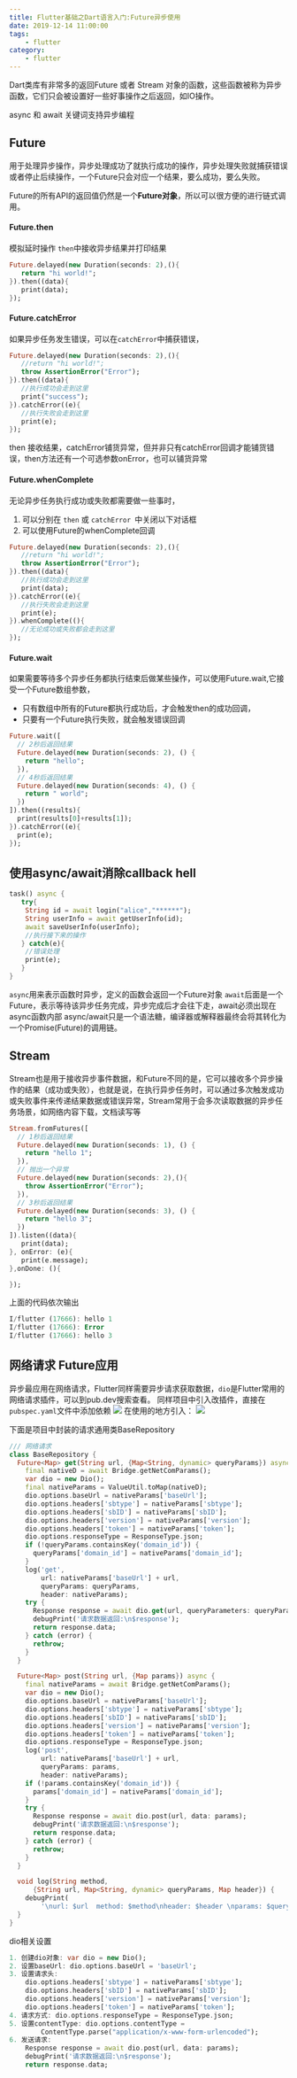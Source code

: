```yaml
---
title: Flutter基础之Dart语言入门:Future异步使用
date: 2019-12-14 11:00:00
tags: 
    - flutter
category:
    - flutter
---
```


Dart类库有非常多的返回Future 或者 Stream 对象的函数，这些函数被称为异步函数，它们只会被设置好一些好事操作之后返回，如IO操作。

async 和 await 关键词支持异步编程


## Future 
用于处理异步操作，异步处理成功了就执行成功的操作，异步处理失败就捕获错误或者停止后续操作，一个Future只会对应一个结果，要么成功，要么失败。

Future的所有API的返回值仍然是一个**Future对象**，所以可以很方便的进行链式调用。


#### Future.then
模拟延时操作
`then`中接收异步结果并打印结果

```dart
Future.delayed(new Duration(seconds: 2),(){
   return "hi world!";
}).then((data){
   print(data);
});
```

#### Future.catchError
如果异步任务发生错误，可以在`catchError`中捕获错误，

```dart
Future.delayed(new Duration(seconds: 2),(){
   //return "hi world!";
   throw AssertionError("Error");  
}).then((data){
   //执行成功会走到这里  
   print("success");
}).catchError((e){
   //执行失败会走到这里  
   print(e);
});
```

then 接收结果，catchError铺货异常，但并非只有catchError回调才能铺货错误，then方法还有一个可选参数onError，也可以铺货异常


#### Future.whenComplete
无论异步任务执行成功或失败都需要做一些事时，
1. 可以分别在 `then` 或 `catchError `中关闭以下对话框
2. 可以使用Future的whenComplete回调

```dart
Future.delayed(new Duration(seconds: 2),(){
   //return "hi world!";
   throw AssertionError("Error");
}).then((data){
   //执行成功会走到这里 
   print(data);
}).catchError((e){
   //执行失败会走到这里   
   print(e);
}).whenComplete((){
   //无论成功或失败都会走到这里
});
```

#### Future.wait
如果需要等待多个异步任务都执行结束后做某些操作，可以使用Future.wait,它接受一个Future数组参数，
* 只有数组中所有的Future都执行成功后，才会触发then的成功回调，
* 只要有一个Future执行失败，就会触发错误回调

```dart
Future.wait([
  // 2秒后返回结果  
  Future.delayed(new Duration(seconds: 2), () {
    return "hello";
  }),
  // 4秒后返回结果  
  Future.delayed(new Duration(seconds: 4), () {
    return " world";
  })
]).then((results){
  print(results[0]+results[1]);
}).catchError((e){
  print(e);
});
```

## 使用async/await消除callback hell

```dart
task() async {
   try{
    String id = await login("alice","******");
    String userInfo = await getUserInfo(id);
    await saveUserInfo(userInfo);
    //执行接下来的操作   
   } catch(e){
    //错误处理   
    print(e);   
   }  
}
```
`async`用来表示函数时异步，定义的函数会返回一个Future对象
`await`后面是一个Future，表示等待该异步任务完成，异步完成后才会往下走，await必须出现在async函数内部
async/await只是一个语法糖，编译器或解释器最终会将其转化为一个Promise(Future)的调用链。


## Stream

Stream也是用于接收异步事件数据，和Future不同的是，它可以接收多个异步操作的结果（成功或失败），也就是说，在执行异步任务时，可以通过多次触发成功或失败事件来传递结果数据或错误异常，Stream常用于会多次读取数据的异步任务场景，如网络内容下载，文档读写等

```dart
Stream.fromFutures([
  // 1秒后返回结果
  Future.delayed(new Duration(seconds: 1), () {
    return "hello 1";
  }),
  // 抛出一个异常
  Future.delayed(new Duration(seconds: 2),(){
    throw AssertionError("Error");
  }),
  // 3秒后返回结果
  Future.delayed(new Duration(seconds: 3), () {
    return "hello 3";
  })
]).listen((data){
   print(data);
}, onError: (e){
   print(e.message);
},onDone: (){

});
```

上面的代码依次输出

```dart
I/flutter (17666): hello 1
I/flutter (17666): Error
I/flutter (17666): hello 3
```

## 网络请求 Future应用

异步最应用在网络请求，Flutter同样需要异步请求获取数据，`dio`是Flutter常用的网络请求插件，可以到pub.dev搜索查看。
同样项目中引入改插件，直接在`pubspec.yaml`文件中添加依赖
![](/image/Future-Dio-asynchronous/Future-Dio-asynchronous-png1.png)
在使用的地方引入：
![](/image/Future-Dio-asynchronous/Future-Dio-asynchronous-png2.png)

下面是项目中封装的请求通用类BaseRepository

```dart
/// 网络请求
class BaseRepository {
  Future<Map> get(String url, {Map<String, dynamic> queryParams}) async {
    final nativeD = await Bridge.getNetComParams();
    var dio = new Dio();
    final nativeParams = ValueUtil.toMap(nativeD);
    dio.options.baseUrl = nativeParams['baseUrl'];
    dio.options.headers['sbtype'] = nativeParams['sbtype'];
    dio.options.headers['sbID'] = nativeParams['sbID'];
    dio.options.headers['version'] = nativeParams['version'];
    dio.options.headers['token'] = nativeParams['token'];
    dio.options.responseType = ResponseType.json;
    if (!queryParams.containsKey('domain_id')) {
      queryParams['domain_id'] = nativeParams['domain_id'];
    }
    log('get',
        url: nativeParams['baseUrl'] + url,
        queryParams: queryParams,
        header: nativeParams);
    try {
      Response response = await dio.get(url, queryParameters: queryParams);
      debugPrint('请求数据返回:\n$response');
      return response.data;
    } catch (error) {
      rethrow;
    }
  }

  Future<Map> post(String url, {Map params}) async {
    final nativeParams = await Bridge.getNetComParams();
    var dio = new Dio();
    dio.options.baseUrl = nativeParams['baseUrl'];
    dio.options.headers['sbtype'] = nativeParams['sbtype'];
    dio.options.headers['sbID'] = nativeParams['sbID'];
    dio.options.headers['version'] = nativeParams['version'];
    dio.options.headers['token'] = nativeParams['token'];
    dio.options.responseType = ResponseType.json;
    log('post',
        url: nativeParams['baseUrl'] + url,
        queryParams: params,
        header: nativeParams);
    if (!params.containsKey('domain_id')) {
      params['domain_id'] = nativeParams['domain_id'];
    }
    try {
      Response response = await dio.post(url, data: params);
      debugPrint('请求数据返回:\n$response');
      return response.data;
    } catch (error) {
      rethrow;
    }
  }

  void log(String method,
      {String url, Map<String, dynamic> queryParams, Map header}) {
    debugPrint(
        '\nurl: $url  method: $method\nheader: $header \nparams: $queryParams\n');
  }
}
```
dio相关设置

```dart
1. 创建dio对象: var dio = new Dio(); 
2. 设置baseUrl: dio.options.baseUrl = 'baseUrl';
3. 设置请求头: 
    dio.options.headers['sbtype'] = nativeParams['sbtype'];
    dio.options.headers['sbID'] = nativeParams['sbID'];
    dio.options.headers['version'] = nativeParams['version'];
    dio.options.headers['token'] = nativeParams['token'];
4. 请求方式: dio.options.responseType = ResponseType.json;
5. 设置contentType: dio.options.contentType =
        ContentType.parse("application/x-www-form-urlencoded");
6. 发送请求: 
    Response response = await dio.post(url, data: params);
    debugPrint('请求数据返回:\n$response');
    return response.data;
```


